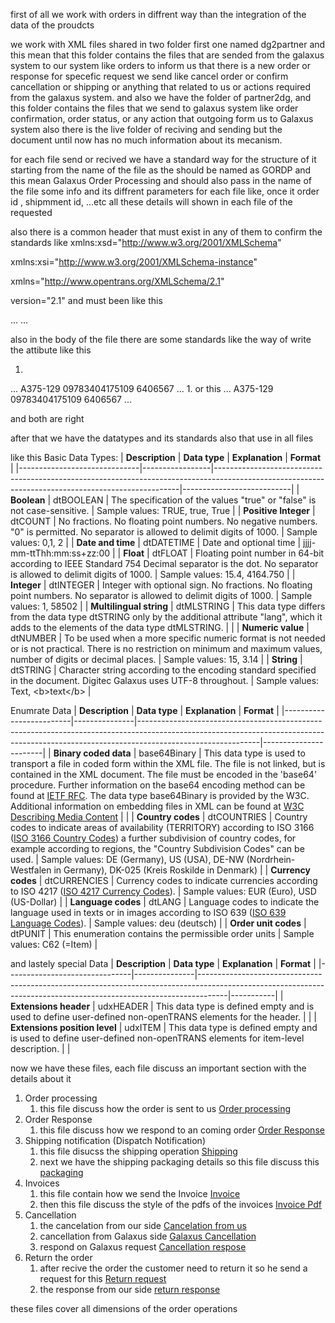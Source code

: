 first of all we work with orders in diffrent way than the integration of the data of the proudcts

we work with XML files shared in two folder first one named dg2partner and this mean that this folder contains the files that are sended from the galaxus system to our system like orders to inform us that there is a new order or response for specefic request we send like cancel order or confirm cancellation or shipping or anything that related to us or actions required from the galaxus system.
and also we have the folder of partner2dg, and this folder contains the files that we send to galaxus system like order confirmation,
order status, or any action that outgoing form us to Galaxus system 
also there is the live folder of reciving and sending but the document until now has no much information about its mecanism.

for each file send or recived we have a standard way for the structure of it starting from the name of the file as the should be named as 
GORDP and this mean Galaxus Order Processing and should also pass in the name of the file some info and its diffrent parameters for each file like,
once it order id , shipmment id, ...etc all these details will shown in each file of the requested 

also  there is a common header that must exist in any of them to confirm the standards like 
xmlns:xsd="http://www.w3.org/2001/XMLSchema"

xmlns:xsi="http://www.w3.org/2001/XMLSchema-instance"

xmlns="http://www.opentrans.org/XMLSchema/2.1"

version="2.1"
and must been like this 
<?xml version="1.0" encoding="utf-8"?>
<ORDERRESPONSE xmlns:xsd="http://www.w3.org/2001/XMLSchema" xmlns:xsi="http://www.w3.org/2001/XMLSchema-instance" xmlns="http://www.opentrans.org/XMLSchema/2.1" version="2.1">
	<ORDERRESPONSE_HEADER>
		...
	</ORDERRESPONSE_HEADER>
	<ORDERRESPONSE_ITEM_LIST>
		...
	</ORDERRESPONSE_ITEM_LIST>
</ORDERRESPONSE>

also in the body of the file there are some standards like the way of write the attibute like this 
1. <?xml version="1.0" encoding="utf-8"?>
<ORDERRESPONSE xmlns:xsd="http://www.w3.org/2001/XMLSchema" xmlns:xsi="http://www.w3.org/2001/XMLSchema-instance" xmlns="http://www.opentrans.org/XMLSchema/2.1" version="2.1">
...
	<PRODUCT_ID>
		<SUPPLIER_PID xmlns="http://www.bmecat.org/bmecat/2005">A375-129</SUPPLIER_PID>
		<INTERNATIONAL_PID xmlns="http://www.bmecat.org/bmecat/2005">09783404175109</INTERNATIONAL_PID>
		<BUYER_PID xmlns="http://www.bmecat.org/bmecat/2005">6406567</BUYER_PID>
	</PRODUCT_ID>
...
</ORDERRESPONSE>
1. or this 
 <?xml version="1.0" encoding="utf-8"?>
<ORDERRESPONSE xmlns:xsd="http://www.w3.org/2001/XMLSchema" xmlns:xsi="http://www.w3.org/2001/XMLSchema-instance" xmlns="http://www.opentrans.org/XMLSchema/2.1" xmlns:bmecat="http://www.bmecat.org/bmecat/2005" version="2.1">
...
			<PRODUCT_ID>
				<bmecat:SUPPLIER_PID>A375-129</bmecat:SUPPLIER_PID>
				<bmecat:INTERNATIONAL_PID>09783404175109</bmecat:INTERNATIONAL_PID>
				<bmecat:BUYER_PID>6406567</bmecat:BUYER_PID>
			</PRODUCT_ID>
...	
</ORDERRESPONSE>

and both are right 

after that we have the datatypes and its standards also that use in all files

like this 
Basic Data Types:
| **Description**              | **Data type**   | **Explanation**                                                                                                                                   | **Format**                |
|------------------------------|-----------------|---------------------------------------------------------------------------------------------------------------------------------------------------|---------------------------|
| **Boolean**                   | dtBOOLEAN       | The specification of the values "true" or "false" is not case-sensitive.                                                                         | Sample values: TRUE, true, True |
| **Positive Integer**          | dtCOUNT         | No fractions. No floating point numbers. No negative numbers. "0" is permitted. No separator is allowed to delimit digits of 1000.                | Sample values: 0,1, 2      |
| **Date and time**             | dtDATETIME      | Date and optional time                                                                                                                                 | jjjj-mm-ttThh:mm:ss+zz:00 |
| **Float**                     | dtFLOAT         | Floating point number in 64-bit according to IEEE Standard 754 Decimal separator is the dot. No separator is allowed to delimit digits of 1000.     | Sample values: 15.4, 4164.750 |
| **Integer**                   | dtINTEGER       | Integer with optional sign. No fractions. No floating point numbers. No separator is allowed to delimit digits of 1000.                           | Sample values: 1, 58502    |
| **Multilingual string**       | dtMLSTRING      | This data type differs from the data type dtSTRING only by the additional attribute "lang", which it adds to the elements of the data type dtMLSTRING. |                           |
| **Numeric value**             | dtNUMBER        | To be used when a more specific numeric format is not needed or is not practical. There is no restriction on minimum and maximum values, number of digits or decimal places. | Sample values: 15, 3.14   |
| **String**                    | dtSTRING        | Character string according to the encoding standard specified in the document. Digitec Galaxus uses UTF-8 throughout.                              | Sample values: Text, &lt;b&gt;text&lt;/b&gt; |

Enumrate Data
| **Description**         | **Data type** | **Explanation**                                                                                                                                                                          | **Format**            |
|-------------------------|---------------|------------------------------------------------------------------------------------------------------------------------------------------------------------------------------------------|-----------------------|
| **Binary coded data**   | base64Binary  | This data type is used to transport a file in coded form within the XML file. The file is not linked, but is contained in the XML document. The file must be encoded in the 'base64' procedure. Further information on the base64 encoding method can be found at [IETF RFC](http://www.ietf.org/rfc/rfc2045.txt). The data type base64Binary is provided by the W3C. Additional information on embedding files in XML can be found at [W3C Describing Media Content](http://www.w3.org/TR/xml-media-types/.) |                       |
| **Country codes**       | dtCOUNTRIES   | Country codes to indicate areas of availability (TERRITORY) according to ISO 3166 ([ISO 3166 Country Codes](https://www.iso.org/iso-3166-country-codes.html)) a further subdivision of country codes, for example according to regions, the "Country Subdivision Codes" can be used. | Sample values: DE (Germany), US (USA), DE-NW (Nordrhein-Westfalen in Germany), DK-025 (Kreis Roskilde in Denmark) |
| **Currency codes**      | dtCURRENCIES  | Currency codes to indicate currencies according to ISO 4217 ([ISO 4217 Currency Codes](https://www.iso.org/iso-4217-currency-codes.html)).                                                    | Sample values: EUR (Euro), USD (US-Dollar) |
| **Language codes**      | dtLANG        | Language codes to indicate the language used in texts or in images according to ISO 639 ([ISO 639 Language Codes](https://www.iso.org/iso-639-language-codes.html)).                       | Sample values: deu (deutsch) |
| **Order unit codes**    | dtPUNIT       | This enumeration contains the permissible order units                                                                                                                                     | Sample values: C62 (=Item) |

and lastely special Data
| **Description**               | **Data type** | **Explanation**                                                                                                                                                   | **Format** |
|-------------------------------|---------------|-------------------------------------------------------------------------------------------------------------------------------------------------------------------|-----------|
| **Extensions header**          | udxHEADER     | This data type is defined empty and is used to define user-defined non-openTRANS elements for the header.                                                          |           |
| **Extensions position level**  | udxITEM       | This data type is defined empty and is used to define user-defined non-openTRANS elements for item-level description.                                             |           |


now we  have these files, each file discuss an important section with the details about it 

1. Order processing
   1. this file discuss how the order is sent to us [Order processing](<./Order Processing.md>)
2. Order Response
   1. this file discuss how we respond to an coming order [Order Response](<./Order Response.md>)
3. Shipping notification (Dispatch Notification)
   1. this file disucss the shipping operation [Shipping](<./Dispatch Notification.md>)
   2. next we have the shipping packaging details so this file discuss this[ packaging](<./Incoming goods.md>) 
4. Invoices
   1. this file contain how we send the Invoice [Invoice](<./Invoices.md>)
   2. then this file discuss the style of the pdfs of the invoices [Invoice Pdf](<./Export Invoices.md>)
5. Cancellation
   1. the cancelation from our side [Cancelation from us](<./Supplier Cancel Order Notification.md>)
   2. cancellation from Galaxus side [Galaxus Cancellation](<./Cancel Request Process.md>) 
   3. respond on Galaxus request [Cancellation respose](<./Cancel Confirmation.md>)
6. Return the order
   1. after recive the order the customer need to return it so he send a request for this [Return request](<./Return Registration.md>)
   2. the response from our side [return response](<./Supplier Return Notification.md>)
   
these files cover all dimensions of the order operations

